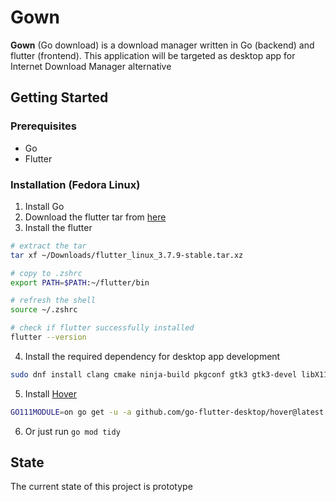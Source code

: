 # **Gown**
**Gown** (Go download) is a download manager written in Go (backend) and flutter (frontend). This application will be targeted as desktop app for Internet Download Manager alternative

## **Getting Started**
### Prerequisites
- Go
- Flutter

### Installation (Fedora Linux)
1. Install Go
2. Download the flutter tar from [here](https://docs.flutter.dev/get-started/install/linux)
3. Install the flutter
   
```bash
# extract the tar
tar xf ~/Downloads/flutter_linux_3.7.9-stable.tar.xz

# copy to .zshrc
export PATH=$PATH:~/flutter/bin

# refresh the shell
source ~/.zshrc

# check if flutter successfully installed 
flutter --version
```

4. Install the required dependency for desktop app development
```bash
sudo dnf install clang cmake ninja-build pkgconf gtk3 gtk3-devel libX11-devel libXcursor-devel libXrandr-devel libXinerama-devel mesa-libGL-devel libXi-devel  libXxf86vm-devel
```
5. Install [Hover](https://hover.build)
```bash
GO111MODULE=on go get -u -a github.com/go-flutter-desktop/hover@latest
```
6. Or just run `go mod tidy`


## **State**
The current state of this project is prototype
